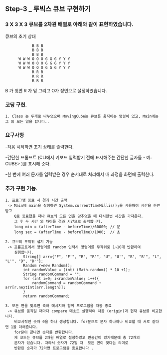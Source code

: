 ## Step-3 _ 루빅스 큐브 구현하기

### 3 X 3 X 3 큐브를 2차원 배열로 아래와 같이 표현하였습니다.
 큐브의 초기 상태 
                
                B B B  
                B B B
                B B B
          W W W O O O G G G Y Y Y
          W W W O O O G G G Y Y Y
          W W W O O O G G G Y Y Y
                R R R
                R R R
                R R R
B 가 윗면 R 가 밑 그리고 O가 정면으로 설정하였습니다.

### 코딩 구현.
```
1. Class 는 두개로 나누었으며 MovingCube는 큐브를 움직이는 명령이 있고, Main에는 그 외 모든 일을 합니다.. 
```
### 요구사항

-처음 시작하면 초기 상태를 출력한다.

-간단한 프롬프트 (CLI에서 키보드 입력받기 전에 표시해주는 간단한 글자들 - 예: CUBE> )를 표시해 준다.

-한 번에 여러 문자를 입력받은 경우 순서대로 처리해서 매 과정을 화면에 출력한다.

### 추가 구현 기능.
```
1. 프로그램 종료 시 경과 시간 출력 
 -> Main에 main을 실행하면 System.currentTimeMillis();을 사용하여 시간을 한번받고
    Q로 종료했을 때나 큐브의 모든 면을 맞추었을 때 다시한번 시간을 가져온다.
    그 후 두 시간 의 차이를 경과 시간으로 출력합니다.
    long min = (afterTime - beforeTime)/60000; // 분
    long sec = (afterTime - beforeTime)/1000;  // 초

2. 큐브의 무작위 섞기 기능
 -> 프롬프트에서 명령어를 random 입력시 명령어를 무작위로 1~10개 반환하여
    실행합니다.
        String[] arr={"F", "F'", "R", "R'", "U", "U'", "B", "B'", "L", "L'", "D", "D'"};
        Random r=new Random();
        int randomValue = (int) (Math.random() * 10 +1);
        String randomCommand = "";
        for (int i=0; i<randomValue; i++){
            randomCommand = randomCommand + arr[r.nextInt(arr.length)];
        }
        return randomCommand;

3. 모든 면을 맞추면 축하 메시지와 함께 프로그램을 자동 종료
 -> 큐브를 움직일 때마다 compare 메소드 실행하여 처음 (origin)과 현재 큐브를 비교합니다.
    비교시작전 숫자 0을 하나 생성합니다. for문으로 문자 하나하나 비교할 때 서로 같다면 1을 더해줍니다.
    for문이 끝나면 숫자를 반환합니다. 
    제 코드는 큐브를 2차원 배열로 설정하였고 빈공간이 있기때문에 총 72개의
    문자가 있습니다. 따라서 숫자가 72일 때  모든 면이 맞다는 의미로 
    반환된 숫자가 72라면 프로그램을 종료합니다 .
```